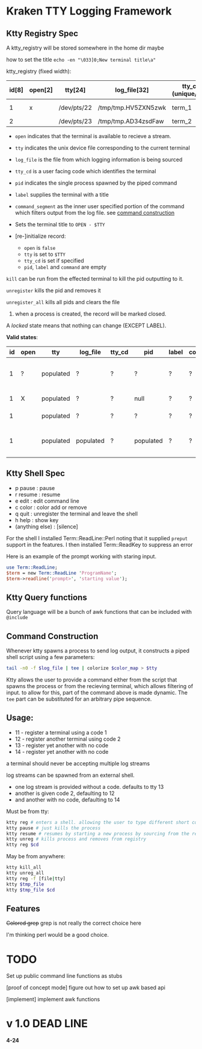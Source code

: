 Kraken TTY Logging Framework
================================

Ktty Registry Spec
------------------

A ktty_registry will be stored somewhere in the home dir maybe

how to set the title
`echo -en "\033]0;New terminal title\a"`

ktty_registry (fixed width):

| id[8] | open[2] | tty[24]     | log_file[32]        | tty_cd[32] (unique/nullable) | pid[8] | label[48]      | command_segment[remainder]
| ---   | ---     | ---         | ---                 | ---                          | ---    | ---            | ---
| 1     | x       | /dev/pts/22 | /tmp/tmp.HV5ZXN5zwk | term_1                       | 1337   | production log | tee
| 2     |         | /dev/pts/23 | /tmp/tmp.AD34zsdFaw | term_2                       | 13232  | test log       | awk -F '{print $1}'

* `open` indicates that the terminal is available to recieve a stream.
* `tty` indicates the unix device file corresponding to the current terminal
* `log_file` is the file from which logging information is being sourced
* `tty_cd` is a user facing code which identifies the terminal
* `pid` indicates the single process spawned by the piped command
* `label` supplies the terminal with a title
* `command_segment` as the inner user specified portion of the command which filters output from the log file. see [command construction](#cmd_const)

* Sets the terminal title to `OPEN - $TTY`
* [re-]initialize record:
    * `open` is `false`
    * `tty` is set to `$TTY`
    * `tty_cd` is set if specified
    * `pid`, `label` and `command` are empty

`kill` can be run from the effected terminal to kill the pid outputting to it.

`unregister` kills the pid and removes it

`unregister_all` kills all pids and clears the file

1. when a process is created, the record will be marked closed.

A _locked_ state means that nothing can change (EXCEPT LABEL).

**Valid states**:

| id | open | tty       | log_file  | tty_cd | pid       | label | command_segment | meaning
|--- | ---  | ---       | ---       | ---    | ---       | ---   | ---             | ---
| 1  | ?    | populated | ?         | ?      | ?         | ?     | ?               | Registered (minimum setup to exist)
| 1  | X    | populated | ?         | ?      | null      | ?     | ?               | Open -> Registered
| 1  |      | populated | ?         | ?      | ?         | ?     | ?               | Locked -> Registered
| 1  |      | populated | populated | ?      | populated | ?     | ?               | In\_Use -> Locked (_process autolocks_)

Ktty Shell Spec
----------

* p pause         : pause
* r resume        : resume
* e edit          : edit command line
* c color         : color add or remove
* q quit          : unregister the terminal and leave the shell
* h help          : show key
* (anything else) : [silence]

For the shell I installed Term::ReadLine::Perl noting that it supplied `preput` support in the features.
I then installed Term::ReadKey to suppress an error

Here is an example of the prompt working with staring input.

```perl
use Term::ReadLine;
$term = new Term::ReadLine 'ProgramName';
$term->readline('prompt>', 'starting value');
```


Ktty Query functions
---------------

Query language will be a bunch of awk functions that can be included with `@include`

<a name="cmd_const"></a>
Command Construction
--------------------

Whenever ktty spawns a process to send log output, it constructs a piped shell script using a few parameters:

```bash
tail -n0 -f $log_file | tee | colorize $color_map > $tty
```

Ktty allows the user to provide a command either from the script that spawns the process or from the recieving terminal,
which allows filtering of input. to allow for this, part of the command above is made dynamic. The `tee` part can be substituted for
an arbitrary pipe sequence.

Usage: 
-------

* 11 - register a terminal using a code 1
* 12 - register another terminal using code 2
* 13 - register yet another with no code
* 14 - register yet another with no code

a terminal should never be accepting multiple log streams

log streams can be spawned from an external shell.
* one log stream is provided without a code. defaults to tty 13
* another is given code 2, defaulting to 12
* and another with no code, defaulting to 14


Must be from tty:

```bash
ktty reg # enters a shell. allowing the user to type different short commands for pause, resume, etc.
ktty pause # just kills the process
ktty resume # resumes by starting a new process by sourcing from the registry
ktty unreg # kills process and removes from registry
ktty reg $cd 
```

May be from anywhere:

```bash
ktty kill_all
ktty unreg_all
ktty reg -f [file|tty]
ktty $tmp_file
ktty $tmp_file $cd
```

Features
--------

~~Colored grep~~
grep is not really the correct choice here

I'm thinking perl would be a good choice.

TODO
====

Set up public command line functions as stubs

[proof of concept mode] figure out how to set up awk based api

[implement] implement awk functions

v 1.0 DEAD LINE 
================

**4-24**
